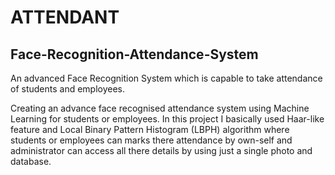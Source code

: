 # ATTENDANT
## Face-Recognition-Attendance-System
An advanced Face Recognition System which is capable to take attendance of students and employees.

Creating an advance face recognised attendance system using Machine Learning for students or employees.
In this project I basically used Haar-like feature and Local Binary Pattern Histogram (LBPH) algorithm
where students or employees can marks there attendance by own-self and administrator can access all 
there details by using just a single photo and database.

